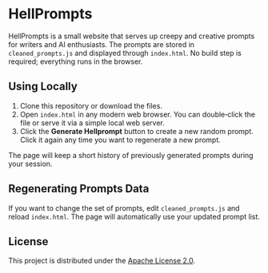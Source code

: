 # HellPrompts

HellPrompts is a small website that serves up creepy and creative prompts for writers and AI enthusiasts. The prompts are stored in `cleaned_prompts.js` and displayed through `index.html`. No build step is required; everything runs in the browser.

## Using Locally

1. Clone this repository or download the files.
2. Open `index.html` in any modern web browser. You can double‑click the file or serve it via a simple local web server.
3. Click the **Generate Hellprompt** button to create a new random prompt. Click it again any time you want to regenerate a new prompt.

The page will keep a short history of previously generated prompts during your session.

## Regenerating Prompts Data

If you want to change the set of prompts, edit `cleaned_prompts.js` and reload `index.html`. The page will automatically use your updated prompt list.

## License

This project is distributed under the [Apache License 2.0](LICENSE).
